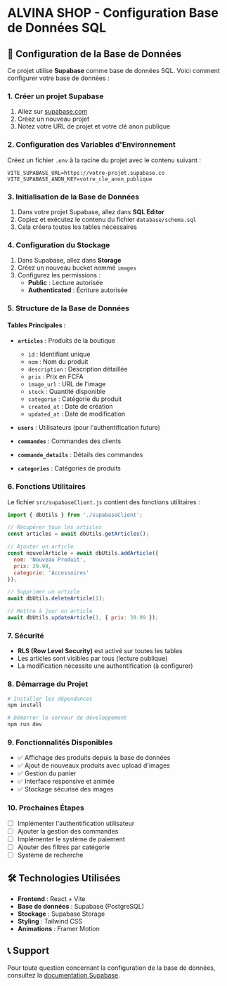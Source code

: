 # ALVINA SHOP - Configuration Base de Données SQL

## 🚀 Configuration de la Base de Données

Ce projet utilise **Supabase** comme base de données SQL. Voici comment configurer votre base de données :

### 1. Créer un projet Supabase

1. Allez sur [supabase.com](https://supabase.com)
2. Créez un nouveau projet
3. Notez votre URL de projet et votre clé anon publique

### 2. Configuration des Variables d'Environnement

Créez un fichier `.env` à la racine du projet avec le contenu suivant :

```env
VITE_SUPABASE_URL=https://votre-projet.supabase.co
VITE_SUPABASE_ANON_KEY=votre_cle_anon_publique
```

### 3. Initialisation de la Base de Données

1. Dans votre projet Supabase, allez dans **SQL Editor**
2. Copiez et exécutez le contenu du fichier `database/schema.sql`
3. Cela créera toutes les tables nécessaires

### 4. Configuration du Stockage

1. Dans Supabase, allez dans **Storage**
2. Créez un nouveau bucket nommé `images`
3. Configurez les permissions :
   - **Public** : Lecture autorisée
   - **Authenticated** : Écriture autorisée

### 5. Structure de la Base de Données

#### Tables Principales :

- **`articles`** : Produits de la boutique
  - `id` : Identifiant unique
  - `nom` : Nom du produit
  - `description` : Description détaillée
  - `prix` : Prix en FCFA
  - `image_url` : URL de l'image
  - `stock` : Quantité disponible
  - `categorie` : Catégorie du produit
  - `created_at` : Date de création
  - `updated_at` : Date de modification

- **`users`** : Utilisateurs (pour l'authentification future)
- **`commandes`** : Commandes des clients
- **`commande_details`** : Détails des commandes
- **`categories`** : Catégories de produits

### 6. Fonctions Utilitaires

Le fichier `src/supabaseClient.js` contient des fonctions utilitaires :

```javascript
import { dbUtils } from './supabaseClient';

// Récupérer tous les articles
const articles = await dbUtils.getArticles();

// Ajouter un article
const nouvelArticle = await dbUtils.addArticle({
  nom: 'Nouveau Produit',
  prix: 29.99,
  categorie: 'Accessoires'
});

// Supprimer un article
await dbUtils.deleteArticle(1);

// Mettre à jour un article
await dbUtils.updateArticle(1, { prix: 39.99 });
```

### 7. Sécurité

- **RLS (Row Level Security)** est activé sur toutes les tables
- Les articles sont visibles par tous (lecture publique)
- La modification nécessite une authentification (à configurer)

### 8. Démarrage du Projet

```bash
# Installer les dépendances
npm install

# Démarrer le serveur de développement
npm run dev
```

### 9. Fonctionnalités Disponibles

- ✅ Affichage des produits depuis la base de données
- ✅ Ajout de nouveaux produits avec upload d'images
- ✅ Gestion du panier
- ✅ Interface responsive et animée
- ✅ Stockage sécurisé des images

### 10. Prochaines Étapes

- [ ] Implémenter l'authentification utilisateur
- [ ] Ajouter la gestion des commandes
- [ ] Implémenter le système de paiement
- [ ] Ajouter des filtres par catégorie
- [ ] Système de recherche

## 🛠️ Technologies Utilisées

- **Frontend** : React + Vite
- **Base de données** : Supabase (PostgreSQL)
- **Stockage** : Supabase Storage
- **Styling** : Tailwind CSS
- **Animations** : Framer Motion

## 📞 Support

Pour toute question concernant la configuration de la base de données, consultez la [documentation Supabase](https://supabase.com/docs). 
